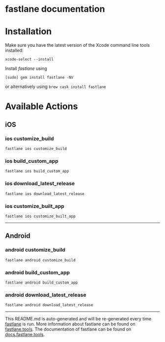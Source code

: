 fastlane documentation
================
# Installation

Make sure you have the latest version of the Xcode command line tools installed:

```
xcode-select --install
```

Install _fastlane_ using
```
[sudo] gem install fastlane -NV
```
or alternatively using `brew cask install fastlane`

# Available Actions
## iOS
### ios customize_build
```
fastlane ios customize_build
```

### ios build_custom_app
```
fastlane ios build_custom_app
```

### ios download_latest_release
```
fastlane ios download_latest_release
```

### ios customize_built_app
```
fastlane ios customize_built_app
```


----

## Android
### android customize_build
```
fastlane android customize_build
```

### android build_custom_app
```
fastlane android build_custom_app
```

### android download_latest_release
```
fastlane android download_latest_release
```


----

This README.md is auto-generated and will be re-generated every time [fastlane](https://fastlane.tools) is run.
More information about fastlane can be found on [fastlane.tools](https://fastlane.tools).
The documentation of fastlane can be found on [docs.fastlane.tools](https://docs.fastlane.tools).
